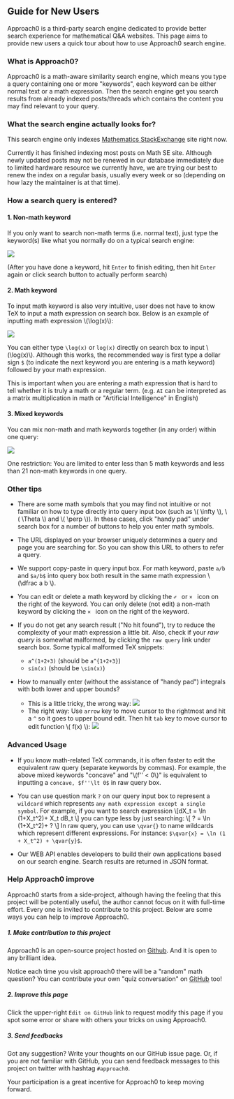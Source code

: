 ## Guide for New Users
Approach0 is a third-party search engine dedicated to provide
better search experience for mathematical Q&A websites.
This page aims to provide new users a quick tour about
how to use Approach0 search engine.

### What is Approach0?
Approach0 is a math-aware similarity search engine, which
means you type a query containing one or more "keywords",
each keyword can be either normal text or a math
expression. Then the search engine get you search
results from already indexed posts/threads which
contains the content you may find relevant to your query.

### What the search engine actually looks for?
This search engine only indexes
[Mathematics StackExchange](http://math.stackexchange.com)
site right now.

Currently it has finished indexing most posts on Math SE site.
Although newly updated posts may not be renewed in our database
immediately due to limited hardware resource we currently have,
we are trying our best to renew the index on a regular basis,
usually every week or so (depending on how lazy the maintainer
is at that time).

### How a search query is entered?

#### 1. Non-math keyword
If you only want to search non-math terms (i.e. normal text),
just type the keyword(s) like what you normally do on a typical
search engine:

![](_static/term-query.gif)

(After you have done a keyword, hit `Enter` to finish
editing, then hit `Enter` again or click search button to
actually perform search)

#### 2. Math keyword
To input math keyword is also very intuitive, user does not
have to know TeX to input a math expression on search box.
Below is an example of inputting math expression \\(\log(x)\\):

![](_static/math-query.gif)

You can either type `\log(x)` or `log(x)` directly on search
box to input \\(\log(x)\\). Although this works, the
recommended way is first type a dollar sign `$` (to indicate
the next keyword you are entering is a math keyword) followed
by your math expression.

This is important when you are entering a math expression that
is hard to tell whether it is truly a math or a regular term.
(e.g. `AI` can be interpreted as a matrix multiplication in
math or "Artificial Intelligence" in English)

#### 3. Mixed keywords
You can mix non-math and math keywords together (in any order)
within one query:

![](_static/mix-query.gif)

One restriction: You are limited to enter less than 5 math
keywords and less than 21 non-math keywords in one query.

### Other tips
* There are some math symbols that you may find not intuitive or not familiar on how to type directly into query input box
(such as \\( \infty \\), \\( \Theta \\) and \\( \perp \\)).
In these cases, click "handy pad" under search box for a number
of buttons to help you enter math symbols.

* The URL displayed on your browser uniquely determines a
query and page you are searching for. So you can show this URL
to others to refer a query.

* We support copy-paste in query input box. For math keyword,
paste `a/b` and `$a/b$` into query box both result in the same
math expression \\(\dfrac a b \\).

* You can edit or delete a math keyword by clicking the `✐ `
or `× ` icon on the right of the keyword.
You can only delete (not edit) a non-math keyword by clicking
the `× ` icon on the right of the keyword.

* If you do not get any search result ("No hit found"), try to
reduce the complexity of your math expression a little bit.
Also, check if your *raw query* is somewhat malformed, by
clicking the `raw query` link under search box.
Some typical malformed TeX snippets:
	* `a^(1+2+3)` (should be `a^{1+2+3}`)
	* `sin(x)` (should be `\sin(x)`)

* How to manually enter (without the assistance of "handy pad")
integrals with both lower and upper bounds?
	* This is a little tricky, the wrong way:
	![](_static/intbonds-wrong.gif)
	* The right way: Use `arrow` key to move cursor to the
	rightmost and hit a `^` so it goes to upper bound edit.
	Then hit `tab` key to move cursor to edit function
	\\( f(x) \\):
	![](_static/intbonds-right.gif)


### Advanced Usage
* If you know math-related TeX commands, it is often faster to
edit the equivalent raw query (separate keywords by commas).
For example, the above mixed keywords "concave" and
"\\(f'' < 0\\)" is equivalent to inputting a `concave,
$f''\lt 0$` in raw query box.

* You can use question mark `?` on our query input box to
represent a `wildcard` which represents `any math expression
except a single symbol`.
For example, if you want to search expression
\\[dX_t = \ln (1+X_t^2)+ X_t dB_t \\]
you can type less by just searching:
\\[ ? = \ln (1+X_t^2)+ ? \\]
In raw query, you can use `\qvar{}` to name wildcards which
represent different expressions.
For instance: `$\qvar{x} = \ln (1 + X_t^2) + \qvar{y}$`.

* Our WEB API enables developers to build their own
applications based on our search engine. Search results are
returned in JSON format.

### Help Approach0 improve
Approach0 starts from a side-project, although having the
feeling that this project will be potentially useful, the
author cannot focus on it with full-time effort.
Every one is invited to contribute to this project.
Below are some ways you can help to improve Approach0.

##### 1. Make contribution to this project
Approach0 is an open-source project hosted on
[Github](https://github.com/approach0).
And it is open to any brilliant idea.

Notice each time you visit approach0 there will be a
"random" math question?
You can contribute your own "quiz conversation" on
[GitHub](https://github.com/approach0/search-engine/blob/master/demo/web/quiz-list.js) too!

##### 2. Improve this page
Click the upper-right `Edit on GitHub` link to request
modify this page if you spot some error or share with others
your tricks on using Approach0.

##### 3. Send feedbacks
Got any suggestion? Write your thoughts on our GitHub issue
page. Or, if you are not familiar with GitHub, you can send
feedback messages to this project on twitter with hashtag
`#approach0`.

Your participation is a great incentive for Approach0 to keep
moving forward.

